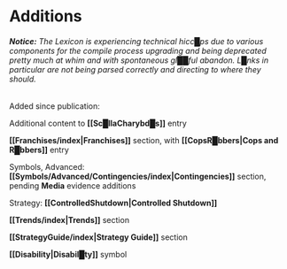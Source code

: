 # Additions


###### **Notice:** The Lexicon is experiencing technical hicc█ps due to various components for the compile process upgrading and being deprecated pretty much at whim and with spontaneous gl██ful abandon.  L█nks in particular are not being parsed correctly and directing to where they should.


Added since publication:

Additional content to **[[Sc█llaCharybd█s]]** entry

**[[Franchises/index|Franchises]]** section, with **[[CopsR█bbers|Cops and R█bbers]]** entry

Symbols, Advanced: **[[Symbols/Advanced/Contingencies/index|Contingencies]]** section, pending **Media** evidence additions

Strategy: **[[ControlledShutdown|Controlled Shutdown]]**

**[[Trends/index|Trends]]** section

**[[StrategyGuide/index|Strategy Guide]]** section

**[[Disability|Disabil█ty]]** symbol